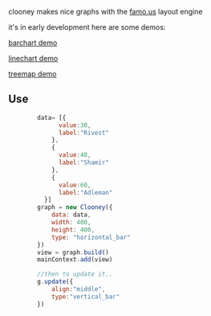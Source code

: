 
clooney makes nice graphs with the [famo.us](http://famo.us) layout engine

it's in early development
here are some demos:

[barchart demo](https://rawgit.com/spencermountain/famo.us_scratch/master/graphs/index.html)

[linechart demo](https://rawgit.com/spencermountain/famo.us_scratch/master/areabar/index.html)

[treemap demo](https://rawgit.com/spencermountain/famo.us_scratch/master/treemap/index.html)


## Use
```javascript
		data= [{
			  value:30,
			  label:"Rivest"
			},
			{
			  value:40,
			  label:"Shamir"
			},
			{
			  value:60,
			  label:"Adleman"
		  }]
		graph = new Clooney({
			data: data,
			width: 400,
			height: 400,
			type: "horizontal_bar"
		})
		view = graph.build()
		mainContext.add(view)

		//then to update it..
		g.update({
			align:"middle",
			type:"vertical_bar"
		})
```